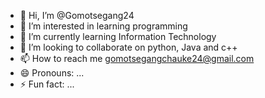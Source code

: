- 👋 Hi, I’m @Gomotsegang24
- 👀 I’m interested in learning programming
- 🌱 I’m currently learning Information Technology
- 💞️ I’m looking to collaborate on python, Java and c++
- 📫 How to reach me gomotsegangchauke24@gmail.com
- 😄 Pronouns: ...
- ⚡ Fun fact: ...

<!---
Gomotsegang24/Gomotsegang24 is a ✨ special ✨ repository because its `README.md` (this file) appears on your GitHub profile.
You can click the Preview link to take a look at your changes.
--->
